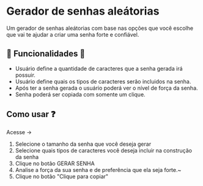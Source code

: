 # Gerador de senhas aleátorias

Um gerador de senhas aleátorias com base nas opções que você escolhe que vai te ajudar a criar uma senha forte e confiável.

## 🚀 Funcionalidades 🚀

- Usuário define a quantidade de caracteres que a senha gerada irá possuir.
- Usuário define quais os tipos de caracteres serão incluidos na senha.
- Após ter a senha gerada o usuário poderá ver o nível de força da senha.
- Senha poderá ser copiada com somente um clique.

## Como usar ❓

Acesse -> 
  1) Selecione o tamanho da senha que você deseja gerar
  2) Selecione quais tipos de caracteres você deseja incluir na construção da senha
  3) Clique no botão GERAR SENHA
  4) Analise a força da sua senha e de preferência que ela seja forte.~
  5) Clique no botão "Clique para copiar"
    
